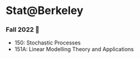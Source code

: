 # Stat@Berkeley

### Fall 2022 🍂
- 150: Stochastic Processes
- 151A: Linear Modelling Theory and Applications
